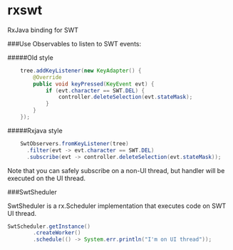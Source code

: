 # rxswt
RxJava binding for SWT

###Use Observables to listen to SWT events:

#####Old style

```java
    tree.addKeyListener(new KeyAdapter() {
        @Override
        public void keyPressed(KeyEvent evt) {
            if (evt.character == SWT.DEL) {
                controller.deleteSelection(evt.stateMask);
            }
        }
    });
```
#####Rxjava style
```java
    SwtObservers.fromKeyListener(tree)
      .filter(evt -> evt.character == SWT.DEL)
      .subscribe(evt -> controller.deleteSelection(evt.stateMask));
```
Note that you can safely subscribe on a non-UI thread, but handler will be executed on the UI thread.

###SwtSheduler 

SwtSheduler is a rx.Scheduler implementation that executes code on SWT UI thread.

```java
SwtScheduler.getInstance()
        .createWorker()
        .schedule(() -> System.err.println("I'm on UI thread"));
```
